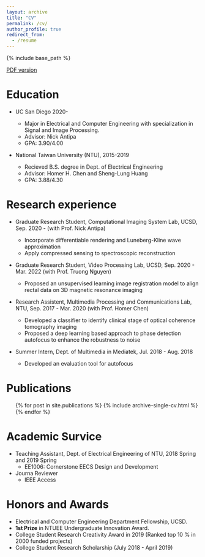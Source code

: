 ```yaml
---
layout: archive
title: "CV"
permalink: /cv/
author_profile: true
redirect_from:
  - /resume
---
```


{% include base_path %}

[PDF version](http://JerryHoTaiwan.github.io/files/Resume_Jerry_0922.pdf) <br/>

Education
======
* UC San Diego 2020-
  * Major in Electrical and Computer Engineering with specialization in Signal and Image Processing.
  * Advisor: Nick Antipa
  * GPA: 3.90/4.00

* National Taiwan University (NTU), 2015-2019
  * Recieved B.S. degree in Dept. of Electrical Engineering
  * Advisor: Homer H. Chen and Sheng-Lung Huang
  * GPA: 3.88/4.30
  
Research experience
======
* Graduate Research Student, Computational Imaging System Lab, UCSD, Sep. 2020 - (with Prof. Nick Antipa)
  * Incorporate differentiable rendering and Luneberg-Kline wave approximation
  * Apply compressed sensing to spectroscopic reconstruction

* Graduate Research Student, Video Processing Lab, UCSD, Sep. 2020 - Mar. 2022 (with Prof. Truong Nguyen)
  * Proposed an unsupervised learning image registration model to align rectal data on 3D magnetic resonance imaging

* Research Assistent, Multimedia Processing and Communications Lab, NTU, Sep. 2017 - Mar. 2020 (with Prof. Homer Chen)
  * Developed a classifier to identify clinical stage of optical coherence tomography imaging
  * Proposed a deep learning based approach to phase detection autofocus to enhance the robustness
to noise

* Summer Intern, Dept. of Multimedia in Mediatek, Jul. 2018 - Aug. 2018
  * Developed an evaluation tool for autofocus

Publications
======
  <ul>{% for post in site.publications %}
    {% include archive-single-cv.html %}
  {% endfor %}</ul>

Academic Survice
======
* Teaching Assistant, Dept. of Electrical Engineering of NTU, 2018 Spring and 2019 Spring
  * EE1006: Cornerstone EECS Design and Development
* Journa Reviewer
  * IEEE Access
 
Honors and Awards
======
* Electrical and Computer Engineering Department Fellowship, UCSD.
* **1st Prize** in NTUEE Undergraduate Innovation Award.
* College Student Research Creativity Award in 2019 (Ranked top 10 % in 2000 funded projects)
* College Student Research Scholarship (July 2018 - April 2019)
  
